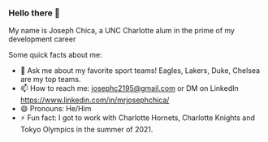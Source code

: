 ### Hello there 👋
My name is Joseph Chica, a UNC Charlotte alum in the prime of my development career

Some quick facts about me:

- 💬 Ask me about my favorite sport teams! Eagles, Lakers, Duke, Chelsea are my top teams.
- 📫 How to reach me: josephc2195@gmail.com or DM on LinkedIn https://www.linkedin.com/in/mrjosephchica/
- 😄 Pronouns: He/Him
- ⚡ Fun fact: I got to work with Charlotte Hornets, Charlotte Knights and Tokyo Olympics in the summer of 2021. 

<!--
**josephc2195/josephc2195** is a ✨ _special_ ✨ repository because its `README.md` (this file) appears on your GitHub profile.

Here are some ideas to get you started:


- 😄 Pronouns: ...
- ⚡ Fun fact: ...
-->
